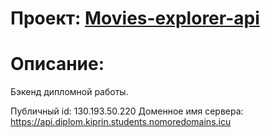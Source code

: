 # Проект: [Movies-explorer-api](https://etsugi.github.io/movies-explorer-api/)

# Описание:
Бэкенд дипломной работы.
  
Публичный id: 130.193.50.220
Доменное имя сервера: https://api.diplom.kiprin.students.nomoredomains.icu
